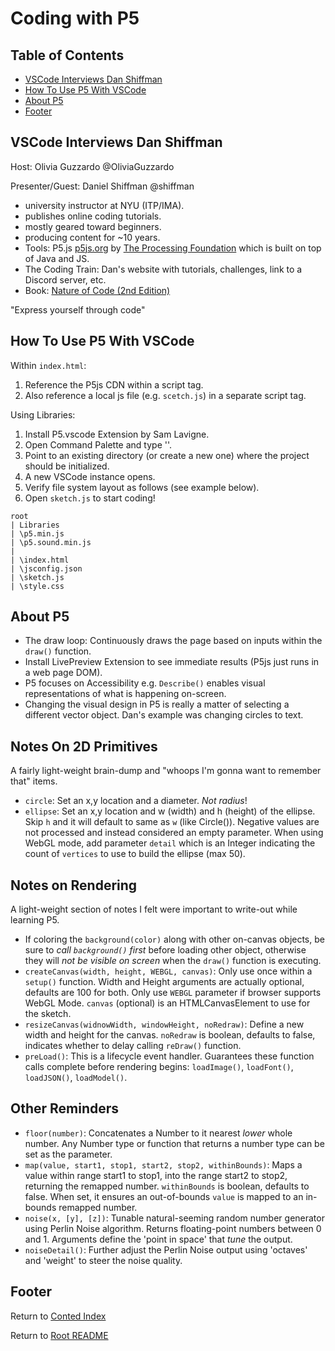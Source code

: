 # Coding with P5

## Table of Contents

- [VSCode Interviews Dan Shiffman](#vscode-interviews-dan-shiffman)
- [How To Use P5 With VSCode](#how-to-use-p5-with-vscode)
- [About P5](#about-p5)
- [Footer](#footer)

## VSCode Interviews Dan Shiffman

Host: Olivia Guzzardo @OliviaGuzzardo

Presenter/Guest: Daniel Shiffman @shiffman

- university instructor at NYU (ITP/IMA).
- publishes online coding tutorials.
- mostly geared toward beginners.
- producing content for ~10 years.
- Tools: P5.js [p5js.org](p5js.org) by [The Processing Foundation](processing.org) which is built on top of Java and JS.
- The Coding Train: Dan's website with tutorials, challenges, link to a Discord server, etc.
- Book: [Nature of Code (2nd Edition)](https://nature-of-code-2nd-edition.netlify.app)

"Express yourself through code"

## How To Use P5 With VSCode

Within `index.html`:

1. Reference the P5js CDN within a script tag.
2. Also reference a local js file (e.g. `scetch.js`) in a separate script tag.

Using Libraries:

1. Install P5.vscode Extension by Sam Lavigne.
2. Open Command Palette and type ''.
3. Point to an existing directory (or create a new one) where the project should be initialized.
4. A new VSCode instance opens.
5. Verify file system layout as follows (see example below).
6. Open `sketch.js` to start coding!

```text
root
| Libraries
| \p5.min.js
| \p5.sound.min.js
|
| \index.html
| \jsconfig.json
| \sketch.js
| \style.css
```

## About P5

- The draw loop: Continuously draws the page based on inputs within the `draw()` function.
- Install LivePreview Extension to see immediate results (P5js just runs in a web page DOM).
- P5 focuses on Accessibility e.g. `Describe()` enables visual representations of what is happening on-screen.
- Changing the visual design in P5 is really a matter of selecting a different vector object. Dan's example was changing circles to text.

## Notes On 2D Primitives

A fairly light-weight brain-dump and "whoops I'm gonna want to remember that" items.

- `circle`: Set an x,y location and a diameter. _Not radius_!
- `ellipse`: Set an x,y location and w (width) and h (height) of the ellipse. Skip `h` and it will default to same as `w` (like Circle()). Negative values are not processed and instead considered an empty parameter. When using WebGL mode, add parameter `detail` which is an Integer indicating the count of `vertices` to use to build the ellipse (max 50).

## Notes on Rendering

A light-weight section of notes I felt were important to write-out while learning P5.

- If coloring the `background(color)` along with other on-canvas objects, be sure to _call `background()` first_ before loading other object, otherwise they will _not be visible on screen_ when the `draw()` function is executing.
- `createCanvas(width, height, WEBGL, canvas)`: Only use once within a `setup()` function. Width and Height arguments are actually optional, defaults are 100 for both. Only use `WEBGL` parameter if browser supports WebGL Mode. `canvas` (optional) is an HTMLCanvasElement to use for the sketch.
- `resizeCanvas(widnowWidth, windowHeight, noRedraw)`: Define a new width and height for the canvas. `noRedraw` is boolean, defaults to false, indicates whether to delay calling `reDraw()` function.
- `preLoad()`: This is a lifecycle event handler. Guarantees these function calls complete before rendering begins: `loadImage()`, `loadFont()`, `loadJSON()`, `loadModel()`.

## Other Reminders

- `floor(number)`: Concatenates a Number to it nearest _lower_ whole number. Any Number type or function that returns a number type can be set as the parameter.
- `map(value, start1, stop1, start2, stop2, withinBounds)`: Maps a value within range start1 to stop1, into the range start2 to stop2, returning the remapped number. `withinBounds` is boolean, defaults to false. When set, it ensures an out-of-bounds `value` is mapped to an in-bounds remapped number.
- `noise(x, [y], [z])`: Tunable natural-seeming random number generator using Perlin Noise algorithm. Returns floating-point numbers between 0 and 1. Arguments define the 'point in space' that _tune_ the output.
- `noiseDetail()`: Further adjust the Perlin Noise output using 'octaves' and 'weight' to steer the noise quality.

## Footer

Return to [Conted Index](./conted-index.html)

Return to [Root README](../README.html)

